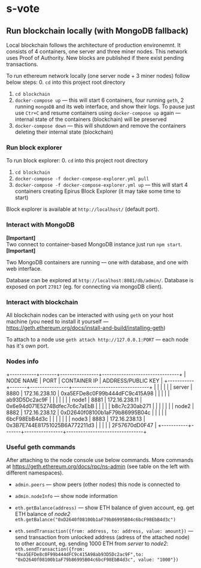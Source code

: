 # s-vote

## Run blockchain locally (with MongoDB fallback)

Local blockchain follows the architecture of production environemnt. It consists of 4 containers, one server and three miner nodes. This network uses Proof of Authority. New blocks are published if there exist pending transactions.

To run ethereum network locally (one server node + 3 miner nodes) follow below steps:
0. `cd` into this project root directory
1. `cd blockchain`
2. `docker-compose up` — this will start 6 containers, four running `geth`, 2 running `mongoDB` and its web interface, and show their logs. To pause just use `Ctr+C` and resume containers using `docker-compose up` again — internal state of the containers (blockchain) will be preserved
3. `docker-compose down` — this will shutdown and remove the containers deleting their internal state (blockchain)

### Run block explorer

To run block explorer:
0. `cd` into this project root directory
1. `cd blockchain`
2. `docker-compose -f docker-compose-explorer.yml pull`
3. `docker-compose -f docker-compose-explorer.yml up` — this will start 4 containers creating Epirus Block Explorer (it may take some time to start)

Block explorer is available at `http://localhost/` (default port).

### Interact with MongoDB
**[Important]**  
Two connect to container-based MongoDB instance just run `npm start`.  
**[Important]**

Two MongoDB containers are running — one with database, and one with web interface.

Database can be explored at `http://localhost:8081/db/admin/`. Database is exposed on port `27017` (eg. for connecting via mongoDB client).

### Interact with blockchain
All blockchain nodes can be interacted with using `geth` on your host machine (you need to install it yourself — https://geth.ethereum.org/docs/install-and-build/installing-geth)

To attach to a node use `geth attach http://127.0.0.1:PORT` — each node has it's own port.

### Nodes info
+-----------+-------+----------------+--------------------------------+
| NODE NAME |  PORT |  CONTAINER IP  |       ADDRESS/PUBLIC KEY       |
+-----------+-------+----------------+--------------------------------+
|           |       |                |                                |
| server    |  8880 |  172.16.238.10 |  0xa5EFDe8c0F99b444dFC9c415A98 |
|           |       |                | ab93D5Dc2ac9F                  |
|           |       |                |                                |
| node1     |  8881 |  172.16.238.11 |  0x6e94d071E5274Bdfec7c6c7aEbB |
|           |       |                | b8c7c230ab271                  |
|           |       |                |                                |
| node2     |  8882 |  172.16.238.12 |  0xD2640f08100b1aF79b86995B04c |
|           |       |                | 6bcF98EbB4d3c                  |
|           |       |                |                                |
| node3     |  8883 |  172.16.238.13 |  0x3B7E744E81751025B6A772211d3 |
|           |       |                | 2F57670dD0F47                  |
+-----------+-------+----------------+--------------------------------+

### Useful geth commands

After attaching to the node console use below commands. More commands at https://geth.ethereum.org/docs/rpc/ns-admin (see table on the left with different namespaces).

* `admin.peers` — show peers (other nodes) this node is connected to

* `admin.nodeInfo` — show node information

* `eth.getBalance(address)` — show ETH balance of given account, eg. get ETH balance of *node2* `eth.getBalance("0xD2640f08100b1aF79b86995B04c6bcF98EbB4d3c")`

* `eth.sendTransaction({from: address, to: address, value: amount})` — send transaction from unlocked address (adress of the attached node) to other account, eg. sending 1000 ETH from *server* to *node2*: `eth.sendTransaction({from: "0xa5EFDe8c0F99b444dFC9c415A98ab93D5Dc2ac9F",to: "0xD2640f08100b1aF79b86995B04c6bcF98EbB4d3c", value: "1000"})`